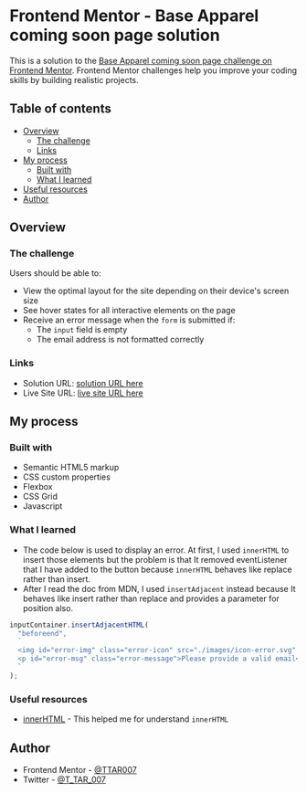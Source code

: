 # Frontend Mentor - Base Apparel coming soon page solution

This is a solution to the [Base Apparel coming soon page challenge on Frontend Mentor](https://www.frontendmentor.io/challenges/base-apparel-coming-soon-page-5d46b47f8db8a7063f9331a0). Frontend Mentor challenges help you improve your coding skills by building realistic projects.

## Table of contents

- [Overview](#overview)
  - [The challenge](#the-challenge)
  - [Links](#links)
- [My process](#my-process)
  - [Built with](#built-with)
  - [What I learned](#what-i-learned)
- [Useful resources](#Useful-resources)
- [Author](#author)

## Overview

### The challenge

Users should be able to:

- View the optimal layout for the site depending on their device's screen size
- See hover states for all interactive elements on the page
- Receive an error message when the `form` is submitted if:
  - The `input` field is empty
  - The email address is not formatted correctly

### Links

- Solution URL: [solution URL here](https://www.frontendmentor.io/solutions/base-apparel-email-validation-GdZqGVP6gl)
- Live Site URL: [live site URL here](https://ttar007.github.io/Base-apparel/)

## My process

### Built with

- Semantic HTML5 markup
- CSS custom properties
- Flexbox
- CSS Grid
- Javascript

### What I learned

- The code below is used to display an error. At first, I used `innerHTML` to insert those elements but the problem is that It removed eventListener that I have added to the button because `innerHTML` behaves like replace rather than insert.
- After I read the doc from MDN, I used `insertAdjacent` instead because It behaves like insert rather than replace and provides a parameter for position also.

```js
inputContainer.insertAdjacentHTML(
  "beforeend",
  `
  <img id="error-img" class="error-icon" src="./images/icon-error.svg" width="24" height="24" alt="error icon">
  <p id="error-msg" class="error-message">Please provide a valid email</p>
  `
);
```

### Useful resources

- [innerHTML](https://developer.mozilla.org/en-US/docs/Web/API/Element/innerHTML) - This helped me for understand `innerHTML`

## Author

- Frontend Mentor - [@TTAR007](https://www.frontendmentor.io/profile/TTAR007)
- Twitter - [@T_TAR_007](https://www.twitter.com/T_TAR_007)

